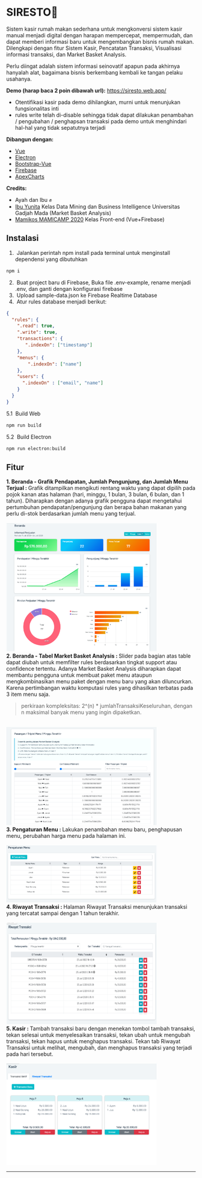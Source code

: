 # SIRESTO🍳

Sistem kasir rumah makan sederhana untuk mengkonversi sistem kasir manual menjadi digital dengan harapan mempercepat, mempermudah, dan dapat memberi informasi baru
untuk mengembangkan bisnis rumah makan. Dilengkapi dengan fitur Sistem Kasir, Pencatatan Transaksi, Visualisasi informasi transaksi, dan Market Basket Analysis.


Perlu diingat adalah sistem informasi seinovatif apapun pada akhirnya hanyalah alat, bagaimana bisnis berkembang kembali ke tangan pelaku usahanya.

<b>Demo (harap baca 2 poin dibawah url):</b> 
https://siresto.web.app/ 
- Otentifikasi kasir pada demo dihilangkan, murni untuk menunjukan fungsionalitas inti
- rules write telah di-disable sehingga tidak dapat dilakukan penambahan / pengubahan / penghapsan transaksi pada demo 
untuk menghindari hal-hal yang tidak sepatutnya terjadi

<b>Dibangun dengan:</b>
- [Vue](https://docs.vuejs.id/)
- [Electron](https://electron.atom.io)
- [Bootstrap-Vue](https://bootstrap-vue.org/)
- [Firebase](https://firebase.google.com/)
- [ApexCharts](https://apexcharts.com/)

<b>Credits:</b>
- Ayah dan Ibu ✊
- [Ibu Yunita](https://github.com/yunitata) Kelas Data Mining dan Business Intelligence Universitas Gadjah Mada (Market Basket Analysis) 
- [Mamikos MAMICAMP 2020](https://mamikos.com/) Kelas Front-end (Vue+Firebase) 

## Instalasi
1. &nbsp;Jalankan perintah npm install pada terminal untuk menginstall dependensi yang dibutuhkan
```bash
npm i
```
2. &nbsp;Buat project baru di Firebase, Buka file .env-example, rename menjadi .env, dan ganti dengan konfigurasi firebase
3. &nbsp;Upload sample-data.json ke Firebase Realtime Database
4. &nbsp;Atur rules database menjadi berikut:
```json
{
  "rules": {
    ".read": true,
    ".write": true,
    "transactions": {
       ".indexOn": ["timestamp"]
    },
    "menus": {
     	".indexOn": ["name"]
    },
    "users": {
      ".indexOn" : ["email", "name"]
    }
  }
}
```
5.1 &nbsp;Build Web
```bash
npm run build
```
5.2 &nbsp;Build Electron
```bash
npm run electron:build
```

## Fitur
<div>
  <b> 1. Beranda - Grafik Pendapatan, Jumlah Pengunjung, dan Jumlah Menu Terjual : </b>
  Grafik ditampilkan mengikuti rentang waktu yang dapat dipilih pada pojok kanan atas halaman (hari, minggu, 1 bulan, 3 bulan, 6 bulan, dan 1 tahun).
  Diharapkan dengan adanya grafik pengguna dapat mengetahui pertumbuhan pendapatan/pengunjung dan berapa bahan makanan yang perlu di-stok berdasarkan jumlah menu yang terjual. 
</div>
<br>
<img src="https://github.com/vincentmichael089/SI-Resto/blob/master/asset/disp-01.png" width="400" />
<br>
<div>
  <b> 2. Beranda - Tabel Market Basket Analysis : </b>
  Slider pada bagian atas table dapat diubah untuk memfilter rules berdasarkan tingkat support atau confidence tertentu. Adanya Market Basket Analysis diharapkan dapat membantu
  pengguna untuk membuat paket menu ataupun mengkombinasikan menu paket dengan menu baru yang akan diluncurkan. Karena pertimbangan waktu komputasi rules yang dihasilkan terbatas pada 3 item menu saja.
  
  > perkiraan kompleksitas: 2^(n) * jumlahTransaksiKeseluruhan, dengan n maksimal banyak menu yang ingin dipaketkan.

</div>
<br>
<img src="https://github.com/vincentmichael089/SI-Resto/blob/master/asset/disp-02.png" width="400" />
<br>
<div>
  <b> 3. Pengaturan Menu : </b>
  Lakukan penambahan menu baru, penghapusan menu, perubahan harga menu pada halaman ini.
</div>
<br>
<img src="https://github.com/vincentmichael089/SI-Resto/blob/master/asset/disp-03.png" width="400" />
<br>
<div>
  <b> 4. Riwayat Transaksi : </b>
  Halaman Riwayat Transaksi menunjukan transaksi yang tercatat sampai dengan 1 tahun terakhir. 
</div>
<br>
<img src="https://github.com/vincentmichael089/SI-Resto/blob/master/asset/disp-04.png" width="400" />
<br>
<div>
  <b> 5. Kasir : </b>
  Tambah transaksi baru dengan menekan tombol tambah transaksi, tekan selesai untuk menyelesaikan transaksi, tekan ubah untuk mengubah transaksi, 
  tekan hapus untuk menghapus transaksi. Tekan tab Riwayat Transaksi untuk melihat, mengubah, dan menghapus transaksi yang terjadi pada hari tersebut.
</div>
<br>
<img src="https://github.com/vincentmichael089/SI-Resto/blob/master/asset/disp-05.png" width="400" />

<hr>
